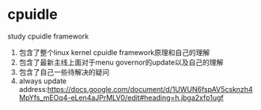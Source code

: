 # cpuidle
study cpuidle framework
1. 包含了整个linux kernel cpuidle framework原理和自己的理解
2. 包含了最新主线上面对于menu governor的update以及自己的理解
3. 包含了自己一些待解决的疑问
4. always update address:https://docs.google.com/document/d/1UWUN6fspAV5csknzh4MpYfs_mEOq4-eLen4aJPrMLV0/edit#heading=h.jbga2xfp1ugf
